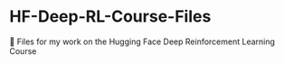 # HF-Deep-RL-Course-Files
🤗 Files for my work on the Hugging Face Deep Reinforcement Learning Course
